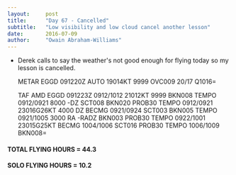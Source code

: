 ```yaml
---
layout:     post
title:      "Day 67 - Cancelled"
subtitle:   "Low visibility and low cloud cancel another lesson"
date:       2016-07-09
author:     "Owain Abraham-Williams"
---
```


 * Derek calls to say the weather's not good enough for flying today so my lesson is cancelled.

    METAR EGGD 091220Z AUTO 19014KT 9999 OVC009 20/17 Q1016=

    TAF AMD EGGD 091223Z 0912/1012 21012KT 9999 BKN008
             TEMPO 0912/0921 8000 -DZ SCT008 BKN020
             PROB30 TEMPO 0912/0921 23016G26KT 4000 DZ
             BECMG 0921/0924 SCT003 BKN005
             TEMPO 0921/1005 3000 RA -RADZ BKN003
             PROB30 TEMPO 0922/1001 23015G25KT
             BECMG 1004/1006 SCT016
             PROB30 TEMPO 1006/1009 BKN008=

#### TOTAL FLYING HOURS = 44.3

#### SOLO FLYING HOURS = 10.2